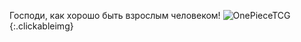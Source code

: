---
---
Господи, как хорошо быть взрослым человеком!
![OnePieceTCG]({{site.url}}/assets/images/one_piece_tcg.jpg){:.clickableimg}